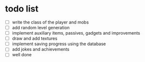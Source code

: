 # todo list
- [ ] write the class of the player and mobs
- [ ] add random level generation
- [ ] implement auxiliary items, passives, gadgets and improvements
- [ ] draw and add textures
- [ ] implement saving progress using the database
- [ ] add jokes and achievements
- [ ] well done
